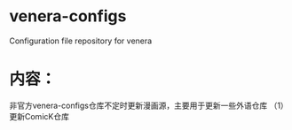 # venera-configs
Configuration file repository for venera

# 内容：
非官方venera-configs仓库不定时更新漫画源，主要用于更新一些外语仓库
（1）更新ComicK仓库
